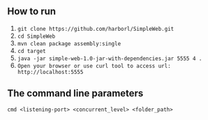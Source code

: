 ## How to run

1. `git clone https://github.com/harborl/SimpleWeb.git`
2. `cd SimpleWeb`
3. `mvn clean package assembly:single`
4. `cd target`
5. `java -jar simple-web-1.0-jar-with-dependencies.jar 5555 4 .`
6. `Open your browser or use curl tool to access url: http://localhost:5555`

## The command line parameters
```
cmd <listening-port> <concurrent_level> <folder_path>
```
